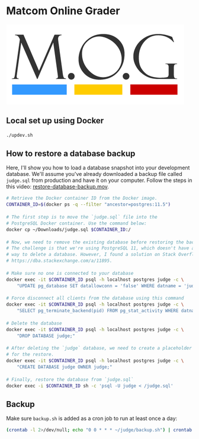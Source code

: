 # Matcom Online Grader

[![](mog/static/mog/images/logo.png)](mog/static/mog/images/logo.png)

## Local set up using Docker

```bash
./updev.sh
```

## How to restore a database backup

Here, I'll show you how to load a database snapshot into your development database. We'll assume you've already downloaded a backup file called `judge.sql` from production and have it on your computer. Follow the steps in this video: [restore-database-backup.mov](https://www.dropbox.com/scl/fi/beqyqobdrtxp98r52y5gm/restore-database-backup.mov?rlkey=6kelu7o98tqzyff8idk0inbru&dl=0).


```sh
# Retrieve the Docker container ID from the Docker image.
CONTAINER_ID=$(docker ps -q --filter "ancestor=postgres:11.5")

# The first step is to move the `judge.sql` file into the
# PostgreSQL Docker container. Use the command below:
docker cp ~/Downloads/judge.sql $CONTAINER_ID:/

# Now, we need to remove the existing database before restoring the backup.
# The challenge is that we're using PostgreSQL 11, which doesn't have a simple
# way to delete a database. However, I found a solution on Stack Overflow:
# https://dba.stackexchange.com/a/11895.

# Make sure no one is connected to your database
docker exec -it $CONTAINER_ID psql -h localhost postgres judge -c \
    "UPDATE pg_database SET datallowconn = 'false' WHERE datname = 'judge';"

# Force disconnect all clients from the database using this command
docker exec -it $CONTAINER_ID psql -h localhost postgres judge -c \
    "SELECT pg_terminate_backend(pid) FROM pg_stat_activity WHERE datname = 'judge';"

# Delete the database
docker exec -it $CONTAINER_ID psql -h localhost postgres judge -c \
    "DROP DATABASE judge;"

# After deleting the `judge` database, we need to create a placeholder
# for the restore.
docker exec -it $CONTAINER_ID psql -h localhost postgres judge -c \
    "CREATE DATABASE judge OWNER judge;"

# Finally, restore the database from `judge.sql`
docker exec -i $CONTAINER_ID sh -c 'psql -U judge < /judge.sql'
```

## Backup

Make sure `backup.sh` is added as a cron job to run at least once a day:

```bash
(crontab -l 2>/dev/null; echo "0 0 * * * ~/judge/backup.sh") | crontab -
```